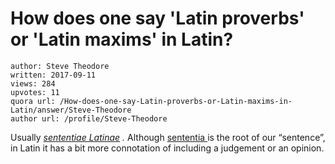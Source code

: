 # How does one say 'Latin proverbs' or 'Latin maxims' in Latin?

	author: Steve Theodore
	written: 2017-09-11
	views: 284
	upvotes: 11
	quora url: /How-does-one-say-Latin-proverbs-or-Latin-maxims-in-Latin/answer/Steve-Theodore
	author url: /profile/Steve-Theodore


Usually _[sententiae Latinae](http://www.cultus.hk/latin_lessons/dictation/maxim.html)_ _._ Although [sententia ](http://www.perseus.tufts.edu/hopper/text?doc=Perseus:text:1999.04.0060:entry=sententia)is the root of our “sentence”, in Latin it has a bit more connotation of including a judgement or an opinion.

